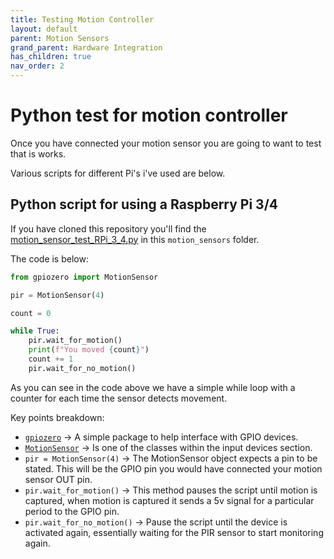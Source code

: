 ```yaml
---
title: Testing Motion Controller
layout: default
parent: Motion Sensors
grand_parent: Hardware Integration
has_children: true
nav_order: 2
---
```


# Python test for motion controller

Once you have connected your motion sensor you are going to want to test that is works.

Various scripts for different Pi's i've used are below.

## Python script for using a Raspberry Pi 3/4  

If you have cloned this repository you'll find the
[motion_sensor_test_RPi_3_4.py](./motion_sensor_test_RPi_3_4.py) in this `motion_sensors` folder.

The code is below:

```python
from gpiozero import MotionSensor

pir = MotionSensor(4)

count = 0

while True:
    pir.wait_for_motion()
    print(f"You moved {count}")
    count += 1
    pir.wait_for_no_motion()

```

As you can see in the code above we have a simple while loop with a counter for each time the sensor detects movement.

Key points breakdown:

* [`gpiozero`](https://gpiozero.readthedocs.io/en/stable/) -> A simple package to help interface with GPIO devices.
* [`MotionSensor`](https://gpiozero.readthedocs.io/en/stable/api_input.html#motionsensor-d-sun-pir) -> Is one of the classes within the input devices section.
* `pir = MotionSensor(4)` -> The MotionSensor object expects a pin to be stated. This will be the GPIO pin you would have connected your motion sensor OUT pin.
* `pir.wait_for_motion()` -> This method pauses the script until motion is captured, when motion is captured it sends a 5v signal for a particular period to the GPIO pin.
* `pir.wait_for_no_motion()` -> Pause the script until the device is activated again, essentially waiting for the PIR sensor to start monitoring again.
